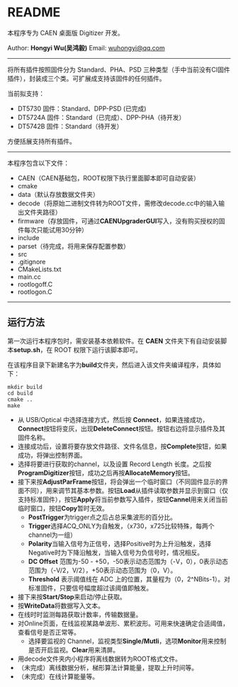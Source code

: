 <!-- README.md --- 
;; 
;; Description: 
;; Author: Hongyi Wu(吴鸿毅)
;; Email: wuhongyi@qq.com 
;; Created: 六 11月 26 16:41:07 2016 (+0800)
;; Last-Updated: 二 12月  6 21:53:02 2016 (+0800)
;;           By: Hongyi Wu(吴鸿毅)
;;     Update #: 13
;; URL: http://wuhongyi.cn -->

# README

本程序专为 CAEN 桌面版 Digitizer 开发。

Author: **Hongyi Wu(吴鸿毅)**
Email: wuhongyi@qq.com 

----

将所有插件按照固件分为 Standard、PHA、PSD 三种类型（手中当前没有CI固件插件），封装成三个类。可扩展成支持该固件的任何插件。

当前拟支持：

- DT5730  固件：Standard、DPP-PSD (已完成)
- DT5724A 固件：Standard（已完成）、DPP-PHA（待开发）
- DT5742B 固件：Standard（待开发）

方便括展支持所有插件。

----

本程序包含以下文件：

- CAEN（CAEN基础包，ROOT权限下执行里面脚本即可自动安装）
- cmake
- data（默认存放数据文件夹）
- decode（将原始二进制文件转为ROOT文件，需修改decode.cc中的输入输出文件夹路径）
- firmware（存放固件，可通过**CAENUpgraderGUI**写入，没有购买授权的固件每次只能试用30分钟）
- include
- parset（待完成，将用来保存配置参数）
- src
- .gitignore
- CMakeLists.txt
- main.cc
- rootlogoff.C
- rootlogon.C

----

## 运行方法

第一次运行本程序包时，需安装基本依赖软件。在 **CAEN** 文件夹下有自动安装脚本**setup.sh**，在 ROOT 权限下运行该脚本即可。

在该程序目录下新建名字为**build**文件夹，然后进入该文件夹编译程序，具体如下：

```shell
mkdir build
cd build
cmake ..
make
```



- 从 USB/Optical 中选择连接方式，然后按 **Connect**，如果连接成功，**Connect**按钮将变灰，出现**DeleteConnect**按钮。按钮右边将显示插件及其固件名称。
- 连接成功后，设置将要存放文件路径、文件名信息，按**Complete**按钮，如果成功，将弹出控制界面。
- 选择将要进行获取的channel，以及设置 Record Length 长度。之后按**ProgramDigitizer**按钮，成功之后再按**AllocateMemory**按钮。
- 接下来按**AdjustParFrame**按钮，将会弹出一个临时窗口（不同固件显示的界面不同），用来调节其基本参数。按钮**Load**从插件读取参数并显示到窗口（仅支持标准固件），按钮**Apply**将当前参数写入插件，按钮**Cannel**用来关闭当前临时窗口，按钮**Copy**暂时无效。
  - **PostTrigger**为trigger点之后占总采集波形的百分比。
  - **Trigger**选择ACQ_ONLY为自触发，（x730，x725比较特殊，每两个channel为一组）
  - **Polarity**当输入信号为正信号，选择Positive时为上升沿触发，选择Negative时为下降沿触发，当输入信号为负信号时，情况相反。
  - **DC Offset** 范围为-50 - +50，-50表示动态范围为（-V，0），0表示动态范围为（-V/2，V/2），+50表示动态范围为（0，V）。
  - **Threshold** 表示阈值线在 ADC 上的位置，其量程为（0，2^NBits-1）。对标准固件，只要信号幅度超过该阈值即触发。
- 接下来按**Start/Stop**来启动/停止获取。
- 按**WriteData**将数据写入文本。  
- 在线时时监测每路获取计数率，传输数据量。
- 对Online页面，在线监视某路单波形、累积波形。可用来快速确定合适阈值，查看信号是否正常等。
  - 选择要监视的 Channel，监视类型**Single/Mutli**，选项**Monitor**用来控制是否开启监视。**Clear**用来清屏。 
- 用decode文件夹内小程序将离线数据转为ROOT格式文件。
- （未完成）离线数据分析，梯形算法计算能量，提取上升时间等。
- （未完成）在线计算能量等。


<!-- README.md ends here -->
